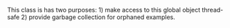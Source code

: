 This class is has two purposes: 1) make access to this global object thread-safe 2) provide garbage collection for orphaned examples.